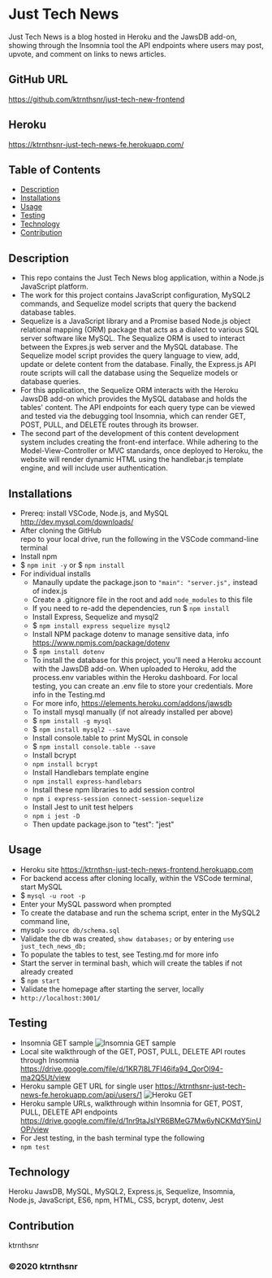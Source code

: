 # Just Tech News
Just Tech News is a blog hosted in Heroku and the JawsDB add-on, showing through the Insomnia tool the API endpoints where users may post, upvote, and comment on links to news articles.

## GitHub URL
https://github.com/ktrnthsnr/just-tech-new-frontend

## Heroku
https://ktrnthsnr-just-tech-news-fe.herokuapp.com/ 

## Table of Contents
* [Description](#description)
* [Installations](#installations)
* [Usage](#usage)
* [Testing](#testing)
* [Technology](#technology)
* [Contribution](#contribution)

## Description
- This repo contains the Just Tech News blog application, within a Node.js JavaScript platform. 
- The work for this project contains JavaScript configuration, MySQL2 commands, and Sequelize model scripts that query the backend database tables.
- Sequelize is a JavaScript library and a Promise based Node.js object relational mapping (ORM) package that acts as a dialect to various SQL server software like MySQL. The Sequalize ORM is used to interact between the Expres.js web server and the MySQL database. The Sequelize model script provides the query language to view, add, update or delete content from the database. Finally, the Express.js API route scripts will call the database using the Sequelize models or database queries. 
- For this application, the Sequelize ORM interacts with the Heroku JawsDB add-on which provides the MySQL database and holds the tables' content. The API endpoints for each query type can be viewed and tested via the debugging tool Insomnia, which can render GET, POST, PULL, and DELETE routes through its browser.
- The second part of the development of this content development system includes creating the front-end interface. While adhering to the Model-View-Controller or MVC standards, once deployed to Heroku, the website will render dynamic HTML using the handlebar.js template engine, and will include user authentication.

## Installations
- Prereq: install VSCode, Node.js, and MySQL http://dev.mysql.com/downloads/
- After cloning the GitHub repo to your local drive, run the following in the VSCode command-line terminal
- Install npm
- $ `npm init -y` or $ `npm install`
- For individual installs
    - Manaully update the package.json to  `"main": "server.js",` instead of index.js
    - Create a .gitignore file in the root and add `node_modules` to this file
    - If you need to re-add the dependencies, run $ `npm install`
    - Install Express, Sequelize and mysql2
    - $ `npm install express sequelize mysql2`
    - Install NPM package dotenv to manage sensitive data, info https://www.npmjs.com/package/dotenv
    - $ `npm install dotenv`
    - To install the database for this project, you'll need a Heroku account with the JawsDB add-on. When uploaded to Heroku, add the process.env variables within the Heroku dashboard. For local testing, you can create an .env file to store your credentials. More info in the Testing.md
    - For more info, https://elements.heroku.com/addons/jawsdb
    - To install mysql manually (if not already installed per above)
    - $ `npm install -g mysql`
    - $ `npm install mysql2 --save`
    - Install console.table to print MySQL in console
    - $ `npm install console.table --save`
    - Install bcrypt 
    - `npm install bcrypt`
    - Install Handlebars template engine
    - `npm install express-handlebars`
    - Install these npm libraries to add session control
    - `npm i express-session connect-session-sequelize`
    - Install Jest to unit test helpers
    - `npm i jest -D`
    - Then update package.json to "test": "jest" 

## Usage
- Heroku site 
https://ktrnthsn-just-tech-news-frontend.herokuapp.com
- For backend access after cloning locally, within the VSCode terminal, start MySQL
-   $ `mysql -u root -p`
- Enter your MySQL password when prompted
- To create the database and run the schema script, enter in the MySQL2 command line,
- mysql> `source db/schema.sql`
- Validate the db was created, `show databases;` or by entering `use just_tech_news_db;`
- To populate the tables to test, see Testing.md for more info
- Start the server in terminal bash, which will create the tables if not already created
- $ `npm start`
- Validate the homepage after starting the server, locally 
- `http://localhost:3001/`

## Testing
- Insomnia GET sample
![Insomnia GET sample](./img/getSamp.jpg "Insomnia GET sample")
- Local site walkthrough of the GET, POST, PULL, DELETE API routes through Insomnia
https://drive.google.com/file/d/1KR7l8L7FI46ifa94_QorOl94-ma2Q5Ut/view
- Heroku sample GET URL for single user https://ktrnthsnr-just-tech-news-fe.herokuapp.com/api/users/1
![Heroku GET](./img/heroku-justnews.jpg "Heroku GET")
- Heroku sample URLs, walkthrough within Insomnia for GET, POST, PULL, DELETE API endpoints
https://drive.google.com/file/d/1nr9taJsIYR6BMeG7Mw6yNCKMdY5inUOP/view
- For Jest testing, in the bash terminal type the following
- `npm test`

## Technology
Heroku JawsDB, MySQL, MySQL2, Express.js, Sequelize, Insomnia, Node.js, JavaScript, ES6, npm, HTML, CSS, bcrypt, dotenv, Jest

## Contribution
ktrnthsnr

### ©️2020 ktrnthsnr
